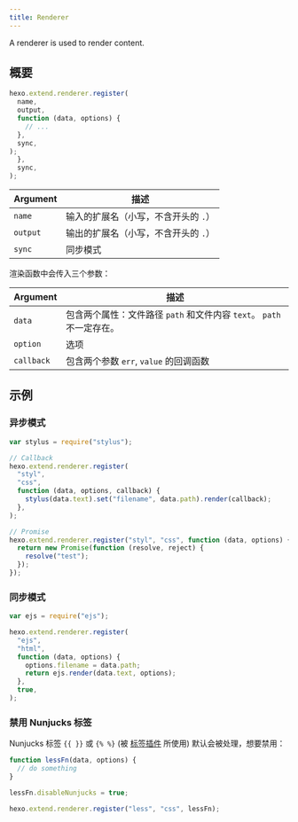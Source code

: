 ```yaml
---
title: Renderer
---
```


A renderer is used to render content.

## 概要

```js
hexo.extend.renderer.register(
  name,
  output,
  function (data, options) {
    // ...
  },
  sync,
);
  },
  sync,
);
```

| Argument | 描述                   |
| -------- | -------------------- |
| `name`   | 输入的扩展名（小写，不含开头的 `.`） |
| `output` | 输出的扩展名（小写，不含开头的 `.`） |
| `sync`   | 同步模式                 |

渲染函数中会传入三个参数：

| Argument   | 描述                                             |
| ---------- | ---------------------------------------------- |
| `data`     | 包含两个属性：文件路径 `path` 和文件内容 `text`。 `path` 不一定存在。 |
| `option`   | 选项                                             |
| `callback` | 包含两个参数 `err`, `value` 的回调函数                    |

## 示例

### 异步模式

```js
var stylus = require("stylus");

// Callback
hexo.extend.renderer.register(
  "styl",
  "css",
  function (data, options, callback) {
    stylus(data.text).set("filename", data.path).render(callback);
  },
);

// Promise
hexo.extend.renderer.register("styl", "css", function (data, options) {
  return new Promise(function (resolve, reject) {
    resolve("test");
  });
});
```

### 同步模式

```js
var ejs = require("ejs");

hexo.extend.renderer.register(
  "ejs",
  "html",
  function (data, options) {
    options.filename = data.path;
    return ejs.render(data.text, options);
  },
  true,
);
```

### 禁用 Nunjucks 标签

Nunjucks 标签 `{{ }}` 或 `{% %}` (被 [标签插件](/zh-cn/docs/tag-plugins) 所使用) 默认会被处理，想要禁用：

```js
function lessFn(data, options) {
  // do something
}

lessFn.disableNunjucks = true;

hexo.extend.renderer.register("less", "css", lessFn);
```

